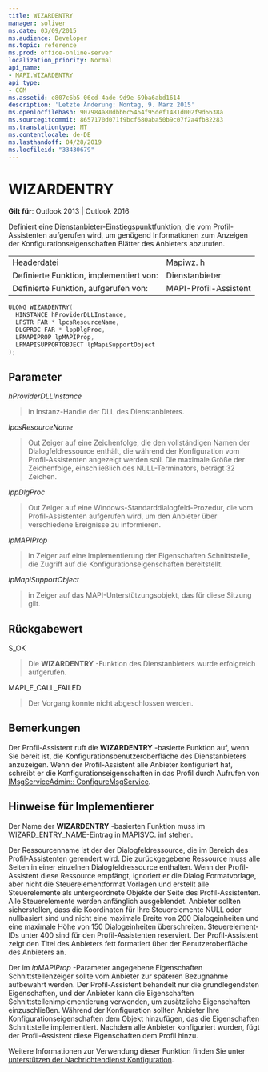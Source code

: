 ```yaml
---
title: WIZARDENTRY
manager: soliver
ms.date: 03/09/2015
ms.audience: Developer
ms.topic: reference
ms.prod: office-online-server
localization_priority: Normal
api_name:
- MAPI.WIZARDENTRY
api_type:
- COM
ms.assetid: e807c6b5-06cd-4ade-9d9e-69ba6abd1614
description: 'Letzte Änderung: Montag, 9. März 2015'
ms.openlocfilehash: 907984a80dbb6c5464f95def1481d002f9d6638a
ms.sourcegitcommit: 8657170d071f9bcf680aba50b9c07f2a4fb82283
ms.translationtype: MT
ms.contentlocale: de-DE
ms.lasthandoff: 04/28/2019
ms.locfileid: "33430679"
---
```

# <a name="wizardentry"></a>WIZARDENTRY

  
  
**Gilt für**: Outlook 2013 | Outlook 2016 
  
Definiert eine Dienstanbieter-Einstiegspunktfunktion, die vom Profil-Assistenten aufgerufen wird, um genügend Informationen zum Anzeigen der Konfigurationseigenschaften Blätter des Anbieters abzurufen. 
  
|||
|:-----|:-----|
|Headerdatei  <br/> |Mapiwz. h  <br/> |
|Definierte Funktion, implementiert von:  <br/> |Dienstanbieter  <br/> |
|Definierte Funktion, aufgerufen von:  <br/> |MAPI-Profil-Assistent  <br/> |
   
```cpp
ULONG WIZARDENTRY(
  HINSTANCE hProviderDLLInstance,
  LPSTR FAR * lpcsResourceName,
  DLGPROC FAR * lppDlgProc,
  LPMAPIPROP lpMAPIProp,
  LPMAPISUPPORTOBJECT lpMapiSupportObject
);
```

## <a name="parameters"></a>Parameter

 _hProviderDLLInstance_
  
> in Instanz-Handle der DLL des Dienstanbieters. 
    
 _lpcsResourceName_
  
> Out Zeiger auf eine Zeichenfolge, die den vollständigen Namen der Dialogfeldressource enthält, die während der Konfiguration vom Profil-Assistenten angezeigt werden soll. Die maximale Größe der Zeichenfolge, einschließlich des NULL-Terminators, beträgt 32 Zeichen. 
    
 _lppDlgProc_
  
> Out Zeiger auf eine Windows-Standarddialogfeld-Prozedur, die vom Profil-Assistenten aufgerufen wird, um den Anbieter über verschiedene Ereignisse zu informieren. 
    
 _lpMAPIProp_
  
> in Zeiger auf eine Implementierung der Eigenschaften Schnittstelle, die Zugriff auf die Konfigurationseigenschaften bereitstellt. 
    
 _lpMapiSupportObject_
  
> in Zeiger auf das MAPI-Unterstützungsobjekt, das für diese Sitzung gilt.
    
## <a name="return-value"></a>Rückgabewert

S_OK 
  
> Die **WIZARDENTRY** -Funktion des Dienstanbieters wurde erfolgreich aufgerufen. 
    
MAPI_E_CALL_FAILED 
  
> Der Vorgang konnte nicht abgeschlossen werden.
    
## <a name="remarks"></a>Bemerkungen

Der Profil-Assistent ruft die **WIZARDENTRY** -basierte Funktion auf, wenn Sie bereit ist, die Konfigurationsbenutzeroberfläche des Dienstanbieters anzuzeigen. Wenn der Profil-Assistent alle Anbieter konfiguriert hat, schreibt er die Konfigurationseigenschaften in das Profil durch Aufrufen von [IMsgServiceAdmin:: ConfigureMsgService](imsgserviceadmin-configuremsgservice.md). 
  
## <a name="notes-to-implementers"></a>Hinweise für Implementierer

Der Name der **WIZARDENTRY** -basierten Funktion muss im WIZARD_ENTRY_NAME-Eintrag in MAPISVC. inf stehen. 
  
Der Ressourcenname ist der der Dialogfeldressource, die im Bereich des Profil-Assistenten gerendert wird. Die zurückgegebene Ressource muss alle Seiten in einer einzelnen Dialogfeldressource enthalten. Wenn der Profil-Assistent diese Ressource empfängt, ignoriert er die Dialog Formatvorlage, aber nicht die Steuerelementformat Vorlagen und erstellt alle Steuerelemente als untergeordnete Objekte der Seite des Profil-Assistenten. Alle Steuerelemente werden anfänglich ausgeblendet. Anbieter sollten sicherstellen, dass die Koordinaten für Ihre Steuerelemente NULL oder nullbasiert sind und nicht eine maximale Breite von 200 Dialogeinheiten und eine maximale Höhe von 150 Dialogeinheiten überschreiten. Steuerelement-IDs unter 400 sind für den Profil-Assistenten reserviert. Der Profil-Assistent zeigt den Titel des Anbieters fett formatiert über der Benutzeroberfläche des Anbieters an. 
  
Der im _lpMAPIProp_ -Parameter angegebene Eigenschaften Schnittstellenzeiger sollte vom Anbieter zur späteren Bezugnahme aufbewahrt werden. Der Profil-Assistent behandelt nur die grundlegendsten Eigenschaften, und der Anbieter kann die Eigenschaften Schnittstellenimplementierung verwenden, um zusätzliche Eigenschaften einzuschließen. Während der Konfiguration sollten Anbieter Ihre Konfigurationseigenschaften dem Objekt hinzufügen, das die Eigenschaften Schnittstelle implementiert. Nachdem alle Anbieter konfiguriert wurden, fügt der Profil-Assistent diese Eigenschaften dem Profil hinzu. 
  
Weitere Informationen zur Verwendung dieser Funktion finden Sie unter [unterstützen der Nachrichtendienst Konfiguration](supporting-message-service-configuration.md). 
  

